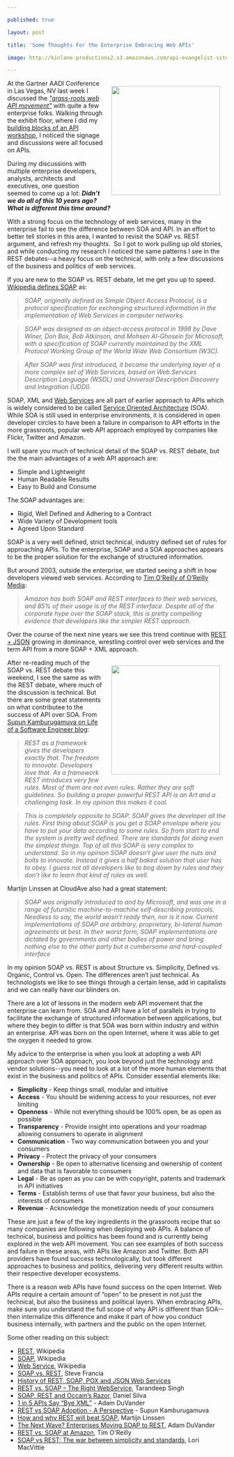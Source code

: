 ---
published: true
layout: post
title: 'Some Thoughts For the Enterprise Embracing Web APIs'
image: http://kinlane-productions2.s3.amazonaws.com/api-evangelist-site/blog/enterprise-business.jpg
---

<p><img style="padding: 15px;" src="https://s3.amazonaws.com/kinlane-productions2/api-evangelist/enterprise-business.jpg" alt="" width="250" align="right" />
<p>At the Gartner AADI Conference in Las Vegas, NV last week I discussed the <span style="text-decoration: underline;"><em>"grass-roots web API movement"</em></span> with quite a few enterprise folks.  Walking through the exhibit floor, where I did my <a href="/2012/11/30/my-api-building-blocks-workshop-with-intel-at-the-gartner-aadi-conference/">building blocks of an API workshop</a>, I noticed the signage and discussions were all focused on APIs.
<p>During my discussions with multiple enterprise developers, analysts, architects and executives, one question seemed to come up a lot:  <strong><em>Didn&rsquo;t we do all of this 10 years ago?  What is different this time around?</em></strong>
<p>With a strong focus on the technology of web services, many in the enterprise fail to see the difference between SOA and API.  In an effort to better tell stories in this area, I wanted to revisit the SOAP vs. REST argument, and refresh my thoughts. &nbsp;So I got to work pulling up old stories, and while conducting my research I noticed the same patterns I see in the REST debates--a heavy focus on the technical, with only a few discussions of the business and politics of web services.
<p>If you are new to the SOAP vs. REST debate, let me get you up to speed.  <a href="https://en.wikipedia.org/wiki/SOAP">Wikipedia defines SOAP</a> as:
<blockquote><em>SOAP, originally defined as Simple Object Access Protocol, is a protocol specification for exchanging structured information in the implementation of Web Services in computer networks. </em></blockquote>
<blockquote><em> SOAP was designed as an object-access protocol in 1998 by Dave Winer, Don Box, Bob Atkinson, and Mohsen Al-Ghosein for Microsoft, with a specification of SOAP currently maintained by the XML Protocol Working Group of the World Wide Web Consortium (W3C). </em></blockquote>
<blockquote><em>After SOAP was first introduced, it became the underlying layer of a more complex set of Web Services, based on Web Services Description Language (WSDL) and Universal Description Discovery and Integration (UDDI). </em></blockquote>
<p>SOAP, XML and <a href="https://en.wikipedia.org/wiki/Web_Service">Web Services</a> are all part of earlier approach to APIs which is widely considered to be called <a href="https://en.wikipedia.org/wiki/Service-oriented_architecture">Service Oriented Architecture</a> (SOA).  While SOA is still used in enterprise environments, it is considered in open developer circles to have been a failure in comparison to API efforts in the more grassroots, popular web API approach employed by companies like Flickr, Twitter and Amazon.
<p>I will spare you much of technical detail of the SOAP vs. REST debate, but the the main advantages of a web API approach are:
<ul class="mainlist">
<li>Simple and Lightweight</li>
<li>Human Readable Results</li>
<li>Easy to Build and Consume</li>
</ul>
<p>The SOAP advantages are:
<ul class="mainlist">
<li>Rigid, Well Defined and Adhering to a Contract</li>
<li>Wide Variety of Development tools</li>
<li>Agreed Upon Standard</li>
</ul>
<p>SOAP is a very well defined, strict technical, industry defined set of rules for approaching APIs.  To the enterprise, SOAP and a SOA approaches appears to be the proper solution for the exchange of structured information.
<p>But around 2003, outside the enterprise, we started seeing a shift in how developers viewed web services.  According to <a href="http://www.oreillynet.com/pub/wlg/3005">Tim O&rsquo;Reilly of O&rsquo;Reilly Media</a>:
<blockquote><em>Amazon has both SOAP and REST interfaces to their web services, and 85% of their usage is of the REST interface. Despite all of the corporate hype over the SOAP stack, this is pretty compelling evidence that developers like the simpler REST approach. </em></blockquote>
<p>Over the course of the next nine years we see this trend continue with <a href="http://blog.programmableweb.com/2011/05/25/1-in-5-apis-say-bye-xml/">REST + JSON</a> growing in dominance, wrestling control over web services and the term API from a more SOAP + XML approach.
<p><img style="padding: 15px;" src="https://s3.amazonaws.com/kinlane-productions2/api-evangelist/enterprise-business-1.jpg" alt="" width="250" align="right" />
<p>After re-reading much of the SOAP vs. REST debate this weekend, I see the same as with the REST debate, where much of the discussion is technical.  But there are some great statements on what contributee to the success of API over SOA.  From <a href="https://supunk.blogspot.com/2012/08/rest-vs-soap-adoption-perspective.html">Supun Kamburugamuva on Life of a Software Engineer blog</a>:
<blockquote><em>REST as a framework gives the developers exactly that. The freedom to innovate. Developers love that. As a framework REST introduces very few rules. Most of them are not even rules. Rather they are soft guidelines. So building a proper powerful REST API is an Art and a challenging task. In my opinion this makes it cool. </em></blockquote>
<blockquote><em>This is completely opposite to SOAP. SOAP gives the developer all the rules. First thing about SOAP is you get a SOAP envelope where you have to put your data according to some rules. So from start to end the system is pretty well defined. There are standards for doing even the simplest things. Top of all this SOAP is very complex to understand. So in my opinion SOAP doesn't give user the nuts and bolts to innovate. Instead it gives a half baked solution that user has to obey. I guess not all developers like to bog down by rules and they don't like to learn that kind of rules as well.</em></blockquote>
<p>Martijn Linssen at&nbsp;CloudAve also had a great statement:
<blockquote><em>SOAP was originally introduced to and by Microsoft, and was one in a range of futuristic machine-to-machine self-describing protocols. Needless to say, the world wasn&rsquo;t ready then, nor is it now. Current implementations of SOAP are arbitrary, proprietary, bi-lateral human agreements at best. In their worst form, SOAP implementations are dictated by governments and other bodies of power and bring nothing else to the other party but a cumbersome and hard-coupled interface</em></blockquote>
<p>In my opinion SOAP vs. REST is about Structure vs. Simplicity, Defined vs. Organic, Control vs. Open.  The differences aren&rsquo;t just technical.  As technologists we like to see things through a certain lense, add in capitalists and we can really have our blinders on.
<p>There are a lot of lessons in the modern web API movement that the enterprise can learn from.  SOA and API have a lot of parallels in trying to facilitate the exchange of structured information between applications, but where they begin to differ is that SOA was born within industry and within an enterprise.  API was born on the open Internet, where it was able to get the oxygen it needed to grow.
<p>My advice to the enterprise is when you look at adopting a web API approach over SOA approach, you look beyond just the technology and vendor solutions--you need to look at a lot of the more human elements that exist in the business and politics of APIs.  Consider essential elements like:
<ul class="mainlist">
<li><strong>Simplicity</strong> - Keep things small, modular and intuitive</li>
<li><strong>Access</strong> - You should be widening access to your resources, not ever limiting</li>
<li><strong>Openness</strong> -  While not everything should be 100% open, be as open as possible</li>
<li><strong>Transparency</strong> - Provide insight into operations and your roadmap allowing consumers to operate in alignment</li>
<li><strong>Communication</strong> - Two way communication between you and your consumers</li>
<li><strong>Privacy</strong> - Protect the privacy of your consumers</li>
<li><strong>Ownership</strong> - Be open to alternative licensing and ownership of content and data that is favorable to consumers</li>
<li><strong>Legal</strong> - Be as open as you can be with copyright, patents and trademark in API initiatives</li>
<li><strong>Terms</strong> - Establish terms of use that favor your business, but also the interests of consumers</li>
<li><strong>Revenue</strong> - Acknowledge the monetization needs of your consumers</li>
</ul>
<p>These are just a few of the key ingredients in the grassroots recipe that so many companies are following when deploying web APIs.  A balance of technical, business and politics has been found and is currently being explored in the web API movement. You can see examples of both success and failure in these areas, with APIs like Amazon and Twitter. Both API providers have found success technologically, but took different approaches to business and politics, delivering very different results within their respective developer ecosystems.
<p>There is a reason web APIs have found success on the open Internet.  Web APIs require a certain amount of &ldquo;open&rdquo; to be present in not just the technical, but also the business and political layers.  When embracing APIs,  make sure you understand the full scope of why API is different than SOA--then internalize this difference and make it part of how you conduct business internally, with partners and the public on the open Internet.
<p>Some other reading on this subject:
<ul class="mainlist">
<li><a href="https://en.wikipedia.org/wiki/REST">REST</a>, Wikipedia</li>
<li><a href="https://en.wikipedia.org/wiki/SOAP">SOAP</a>,&nbsp;Wikipedia</li>
<li><a href="https://en.wikipedia.org/wiki/Web_Service">Web Service</a>,&nbsp;Wikipedia</li>
<li><a href="http://spf13.com/post/soap-vs-rest/">SOAP vs. REST</a>,&nbsp;Steve Francia</li>
<li><a href="http://www.servicestack.net/mythz_blog/?p=154">History of REST, SOAP, POX and JSON Web Services</a>&nbsp;</li>
<li><a href="http://geeknizer.com/rest-vs-soap-using-http-choosing-the-right-webservice-protocol/">REST vs. SOAP &ndash; The Right WebService</a>,&nbsp;Tarandeep Singh</li>
<li><a href="http://silvanolte.com/blog/2009/12/01/soap-rest-and-occams-razor/">SOAP, REST and Occam&rsquo;s Razor</a>,&nbsp;Daniel Silva</li>
<li><a href="http://blog.programmableweb.com/2011/05/25/1-in-5-apis-say-bye-xml/">1 in 5 APIs Say &ldquo;Bye XML&rdquo;</a> - Adam DuVander</li>
<li><a href="https://supunk.blogspot.com/2012/08/rest-vs-soap-adoption-perspective.html">REST vs SOAP Adoption - A Perspective</a> - Supun Kamburugamuva</li>
<li><a href="http://www.cloudave.com/22132/how-and-why-rest-will-beat-soap/">How and why REST will beat SOAP</a>, Martijn Linssen</li>
<li><a href="http://blog.programmableweb.com/2012/03/22/the-next-wave-enterprises-moving-soap-to-rest/">The Next Wave? Enterprises Moving SOAP to REST</a>, Adam DuVander</li>
<li><a href="http://www.oreillynet.com/pub/wlg/3005">REST vs. SOAP at Amazon</a>, Tim O'Reilly</li>
<li><a href="https://devcentral.f5.com/blogs/us/soap-vs-rest-the-war-between-simplicity-and-standards">SOAP vs REST: The war between simplicity and standards</a>, Lori MacVittie</li>
</ul>

